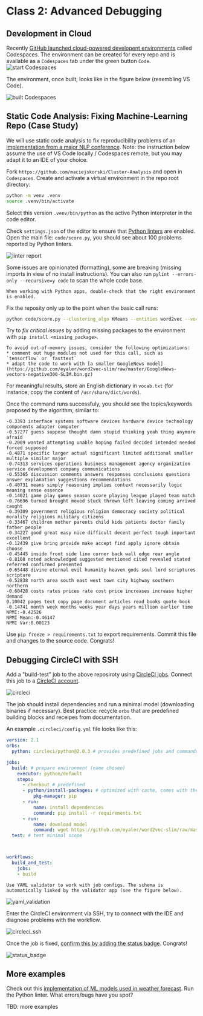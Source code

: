 # Class 2: Advanced Debugging

## Development in Cloud

Recently [GitHub launched cloud-powered developent environments](https://github.com/features/codespaces) called Codespaces.
The environment can be created for every repo and is available as a `Codespaces` tab under the green button `Code`. 
![start Codespaces](figures/start_codespaces.png)

The environment, once built, looks like in the figure below (resembling VS Code).

![built Codespaces](figures/built_codespaces.png)

## Static Code Analysis: Fixing Machine-Learning Repo (Case Study)

We will use static code analysis to fix reproducibility problems of an [implementation from a major NLP conference](https://aclanthology.org/2020.emnlp-main.135.PDF). 
Note: the instruction below assume the use of VS Code locally / Codespaces remote, but you may adapt it to an IDE of your choice.

Fork `https://github.com/maciejskorski/Cluster-Analysis` and open in `Codespaces`. Create and activate a virtual environment in the repo root directory: 
```bash
python -m venv .venv
source .venv/bin/activate
```
Select this version `.venv/bin/python` as the active Python interpreter in the code editor.

Check `settings.json` of the editor to ensure that [Python linters](https://code.visualstudio.com/docs/python/linting) are enabled.
Open the main file: `code/score.py`, you should see about 100 problems reported by Python linters.

![linter report](figures/linter_report.png)

Some issues are opinionated (formatting), some are breaking (missing imports in view of no install instructions).
You can also run `pylint --errors-only --recursive=y code` to scan the whole code base.

```{note}
When working with Python apps, double-check that the right environment is enabled.
```

Fix the reposity only up to the point when the basic call runs:
```bash 
python code/score.py --clustering_algo KMeans --entities word2vec --vocab vocab.txt
```

Try to *fix critical issues* by adding missing packages to the environment with `pip install <missing_package>`.
```{note}
To avoid out-of-memory issues, consider the following optimizations:
* comment out huge modules not used for this call, such as `tensorflow` or `fasttext` 
* adapt the code to work with [a smaller GoogleNews model](https://github.com/eyaler/word2vec-slim/raw/master/GoogleNews-vectors-negative300-SLIM.bin.gz)
```
For meaningful results, store an English dictionary in `vocab.txt` (for instance, copy the content of `/usr/share/dict/words`).

Once the command runs successfuly, you should see the topics/keywords proposed by the algorithm, similar to:
```console
-0.3393 interface systems software devices hardware device technology components adapter computer
-0.57277 guess suppose thought damn stupid thinking yeah thing anymore afraid
-0.2009 wanted attempting unable hoping failed decided intended needed forced supposed
-0.4871 specific larger actual significant limited additional smaller multiple similar major
-0.74313 services operations business management agency organization service development company communications
-0.55365 discussion comments answers responses conclusions questions answer explanation suggestions recommendations
-0.40731 means simply reasoning implies context necessarily logic meaning sense essence
-0.14021 game play games season score playing league played team match
-0.76696 turned brought moved stuck thrown left leaving coming arrived caught
-0.39309 government religious religion democracy society political morality religions military citizens
-0.33467 children mother parents child kids patients doctor family father people
-0.34227 good great easy nice difficult decent perfect tough important excellent
-0.12439 give bring provide make accept find apply ignore obtain choose
-0.45445 inside front side line corner back wall edge rear angle
-0.8108 noted acknowledged suggested mentioned cited revealed stated referred confirmed presented
-0.65448 divine eternal evil humanity heaven gods soul lord scriptures scripture
-0.52838 north area south east west town city highway southern northern
-0.60428 costs rates prices rate cost price increases increase higher demand
0.10042 pages text copy page document articles read books quote book
-0.14741 month week months weeks year days years million earlier time
NPMI:-0.42526
NPMI Mean:-0.46147
NPMI Var:0.00123
```

Use `pip freeze > requirements.txt` to export requirements. 
Commit this file and changes to the source code. Congrats!

## Debugging CircleCI with SSH

Add a "build-test" job to the above reposiroty using [CircleCI jobs](https://circleci.com/docs/language-python/). Connect this job to a [CircleCI account](https://app.circleci.com/).

![circleci](figures/circleci.png)

The job should install dependencies and run a minimal model (downloading binaries if necessary). 
Best practice: recycle `orbs` that are predefined building blocks and receipes from documentation.

An example `.circleci/config.yml` file looks like this:

```yaml
version: 2.1
orbs:
  python: circleci/python@2.0.3 # provides predefined jobs and commands

jobs:
  build: # prepare environment (name chosen)
    executor: python/default
    steps:
      - checkout # predefined
      - python/install-packages: # optimized with cache, comes with the orb (inspect CircleCI for details)
          pkg-manager: pip
      - run:
          name: install dependencies
          command: pip install -r requirements.txt
      - run:
          name: download model
          command: wget https://github.com/eyaler/word2vec-slim/raw/master/GoogleNews-vectors-negative300-SLIM.bin.gz
  test: # test minimal scope



workflows:
  build_and_test:
    jobs:
    - build
```

```{note}
Use YAML validator to work with job configs. The schema is automatically linked by the validator app (see the figure below).
```

![yaml_validation](figures/yaml_validation.png)

Enter the CircleCI environment via SSH, try to connect with the IDE and diagnose problems with the workflow.

![circleci_ssh](figures/circleci_ssh.png)

Once the job is fixed, [confirm this by adding the status badge](https://circleci.com/docs/status-badges/). Congrats!

![status_badge](figures/repo_status.png)

## More examples

Check out this [implementation of ML models used in weather forecast](https://github.com/jieyu97/mvpp).
Run the Python linter. What errors/bugs have you spot?

TBD: more examples
